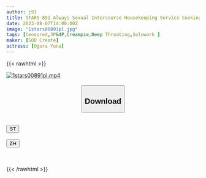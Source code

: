 ```yaml
---
author: j91
title: STARS-891 Always Sexual Intercourse Housekeeping Service Cooking, Laundry, Cleaning … Housekeeper Ogura-San Who Performs General Housework <While Intercourse> Yuna Ogura
date: 2023-08-07T14:00:00Z
image: "1stars00891pl.jpg"
tags: [Censored,3P&4P,Creampie,Deep Throating,Solowork ]
maker: [SOD Create]
actress: [Ogura Yuna]
---
```



{{< rawhtml >}}

<div class="video" data-videoid="YZx3yxKVyghvPk4">
    <a href="javascript:;">
        <img src="https://my.j91.asia/posts/1stars00891pl/1stars00891pl.jpg" width="WIDTH" height="HEIGHT" alt="1stars00891pl.mp4" loading="lazy">
    </a>
</div>

<script type="text/javascript" src="https://j91.asia/asset/on-demand-st.js"></script>

<br>
  <link rel="stylesheet" href="https://j91.asia/asset/bs5.css">
  
  <center>
  <button class="btn btn-primary" type="button" data-bs-toggle="collapse" data-bs-target=".multi-collapse" aria-expanded="false" aria-controls="multiCollapseExample1 multiCollapseExample2"><h2>Download</h2></button></center>
</p>
<div class="row">
  <div class="col">
    <div class="collapse multi-collapse" id="multiCollapseExample1">
      <div class="card card-body">
	      	      <br>
<div class="buttons">  
<a href="https://streamtape.to/v/YZx3yxKVyghvPk4"><button class="btn-hover color-3"><i class="fa fa-download"></i> ST</button></a></div>
    </div>
  </div>
</div>
  <div class="col">
    <div class="collapse multi-collapse" id="multiCollapseExample2">
      <div class="card card-body">
	      <br>
<div class="buttons">
    <a href="https://lylxan.com/nwk8j63yrcmk"><button class="btn-hover color-9"><i class="fa fa-download"></i> ZH</button></a></div>
<br><br>
      </div>
    </div>
  </div>
</div>

{{< /rawhtml >}}